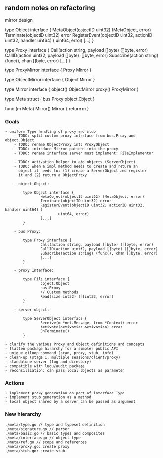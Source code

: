 ## random notes on refactoring

mirror design

type Object interface {
        MetaObject(objectID uint32) (MetaObject, error)
        Terminate(objectID uint32) error
        RegisterEvent(objectID uint32, actionID uint32, handler uint64) (
                uint64, error)
        [...]
}

type Proxy interface {
        Call(action string, payload []byte) ([]byte, error)
        CallID(action uint32, payload []byte) ([]byte, error)
        Subscribe(action string) (func(), chan []byte, error)
        [...]
}

type ProxyMirror interface {
    Proxy
    Mirror
}

type ObjectMirror interface {
    Object
    Mirror
}

type Mirror interface {
    object() ObjectMirror
    proxy() ProxyMirror
}

type Meta struct {
    bus.Proxy
    object.Object
}

func (m Meta) Mirror() Mirror {
    return m
}


### Goals
    - uniform Type handling of proxy and stub
        - TODO: split custom proxy interface from bus.Proxy and object.Object
        - TODO: rename ObjectProxy into ProxyObject
        - TODO: introduce Mirror pattern into the proxy
        - TODO: rename interface server must implement: FileImplementor

        - TODO: activation helper to add objects (ServerObject)
        - TODO: when a impl method needs to create and return an
          object it needs to: (1) create a ServerObject and register
          it and (2) return a ObjectProxy

        - object Object:

            type Object interface {
                    MetaObject(objectID uint32) (MetaObject, error)
                    Terminate(objectID uint32) error
                    RegisterEvent(objectID uint32, actionID uint32, handler uint64) (
                            uint64, error)
                    [...]
            }

        - bus Proxy:

            type Proxy interface {
                    Call(action string, payload []byte) ([]byte, error)
                    CallID(action uint32, payload []byte) ([]byte, error)
                    Subscribe(action string) (func(), chan []byte, error)
                    [...]
            }

        - proxy Interface:

            type File interface {
                    object.Object
                    bus.Proxy
                    // Custom methods
                    Read(size int32) ([]int32, error)
            }

        - server object:

            type ServerObject interface {
                    Receive(m *net.Message, from *Context) error
                    Activate(activation Activation) error
                    OnTerminate()
            }

    - clarify the various Proxy and Object definitions and concepts
    - flatten package hirarchy for a simpler public API
    - unique qiloop command (scan, proxy, stub, info)
    - clean-up (stage 1, multiple sessions/client/proxy)
    - standalone server (log and directory)
    - compatible with lugu/audit package
    - reconsilliation: can pass local objects as parameter

### Actions
    + implement proxy generation as part of interface Type
    - implement stub generation as a method
    - local object shared by a server can be passed as argument

### New hierarchy

    ./meta/type.go // type and typeset definition
    ./meta/signature.go // parser
    ./meta/basic.go // basic types and composites
    ./meta/interface.go // object type
    ./meta/ref.go // scope and references
    ./meta/proxy.go: create proxy
    ./meta/stub.go: create stub
